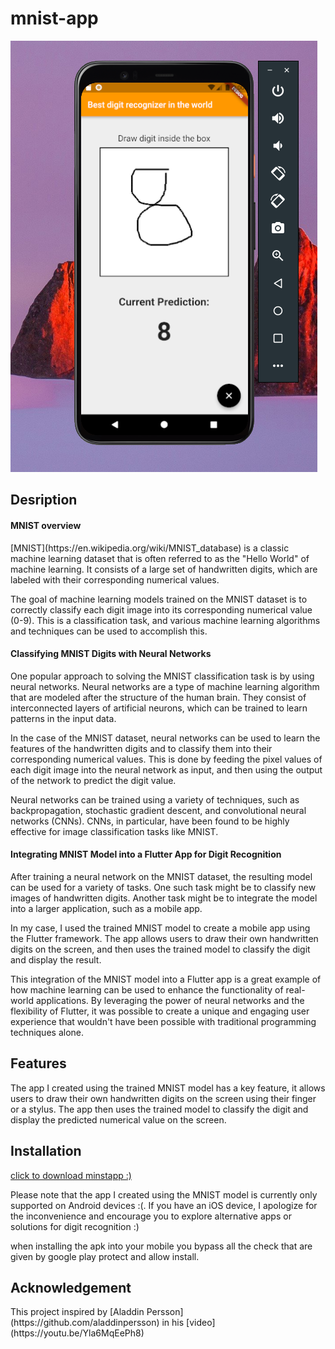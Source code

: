 # mnist-app
![8 test photo](https://github.com/Duks31/mnist-app/blob/master/test_photos/eight.png)

<h2> Desription </h2>

<h4> MNIST overview </h4>
[MNIST](https://en.wikipedia.org/wiki/MNIST_database) is a classic machine learning dataset that is often referred to as the "Hello World" of machine learning. It consists of a large set of handwritten digits, which are labeled with their corresponding numerical values.

The goal of machine learning models trained on the MNIST dataset is to correctly classify each digit image into its corresponding numerical value (0-9). This is a classification task, and various machine learning algorithms and techniques can be used to accomplish this.

<h4> Classifying MNIST Digits with Neural Networks </h4>
One popular approach to solving the MNIST classification task is by using neural networks. Neural networks are a type of machine learning algorithm that are modeled after the structure of the human brain. They consist of interconnected layers of artificial neurons, which can be trained to learn patterns in the input data.
 
In the case of the MNIST dataset, neural networks can be used to learn the features of the handwritten digits and to classify them into their corresponding numerical values. This is done by feeding the pixel values of each digit image into the neural network as input, and then using the output of the network to predict the digit value.

Neural networks can be trained using a variety of techniques, such as backpropagation, stochastic gradient descent, and convolutional neural networks (CNNs). CNNs, in particular, have been found to be highly effective for image classification tasks like MNIST.

<h4> Integrating MNIST Model into a Flutter App for Digit Recognition </h4>

After training a neural network on the MNIST dataset, the resulting model can be used for a variety of tasks. One such task might be to classify new images of handwritten digits. Another task might be to integrate the model into a larger application, such as a mobile app.

In my case, I used the trained MNIST model to create a mobile app using the Flutter framework. The app allows users to draw their own handwritten digits on the screen, and then uses the trained model to classify the digit and display the result.

This integration of the MNIST model into a Flutter app is a great example of how machine learning can be used to enhance the functionality of real-world applications. By leveraging the power of neural networks and the flexibility of Flutter, it was possible to create a unique and engaging user experience that wouldn't have been possible with traditional programming techniques alone.


<h2> Features </h2>

The app I created using the trained MNIST model has a key feature, it allows users to draw their own handwritten digits on the screen using their finger or a stylus. The app then uses the trained model to classify the digit and display the predicted numerical value on the screen.

<h2> Installation </h2>

[click to download minstapp :)](https://github.com/Duks31/mnist-app/raw/master/mnist_app/apk/app-release.apk)

Please note that the app I created using the MNIST model is currently only supported on Android devices :(. If you have an iOS device, I apologize for the inconvenience and encourage you to explore alternative apps or solutions for digit recognition :) 

when installing the apk into your mobile you bypass all the check that are given by google play protect and allow install.

<h2> Acknowledgement </h2>
This project inspired by [Aladdin Persson](https://github.com/aladdinpersson) in his [video](https://youtu.be/Yla6MqEePh8)


